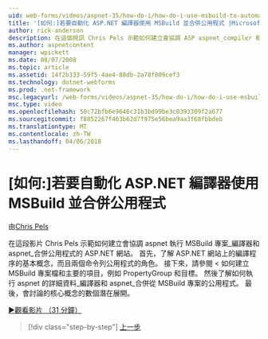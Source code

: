 ```yaml
---
uid: web-forms/videos/aspnet-35/how-do-i/how-do-i-use-msbuild-to-automate-the-aspnet-compiler-and-merge-utilities
title: '[如何:]若要自動化 ASP.NET 編譯器使用 MSBuild 並合併公用程式 |Microsoft 文件'
author: rick-anderson
description: 在這個視訊 Chris Pels 示範如何建立會協調 ASP aspnet_compiler 和 aspnet_merge 公用程式執行的 MSBuild 專案...
ms.author: aspnetcontent
manager: wpickett
ms.date: 08/07/2008
ms.topic: article
ms.assetid: 14f2b333-59f5-4ae4-88db-2a78f809cef3
ms.technology: dotnet-webforms
ms.prod: .net-framework
msc.legacyurl: /web-forms/videos/aspnet-35/how-do-i/how-do-i-use-msbuild-to-automate-the-aspnet-compiler-and-merge-utilities
msc.type: video
ms.openlocfilehash: 50c72bfb6e9646c31b3bd99be3c0393309f2a677
ms.sourcegitcommit: f8852267f463b62d7f975e56bea9aa3f68fbbdeb
ms.translationtype: MT
ms.contentlocale: zh-TW
ms.lasthandoff: 04/06/2018
---
```

<a name="how-do-i-use-msbuild-to-automate-the-aspnet-compiler-and-merge-utilities"></a>[如何:]若要自動化 ASP.NET 編譯器使用 MSBuild 並合併公用程式
====================
由[Chris Pels](https://twitter.com/chrispels)

在這段影片 Chris Pels 示範如何建立會協調 aspnet 執行 MSBuild 專案\_編譯器和 aspnet\_合併公用程式的 ASP.NET 網站。 首先，了解 ASP.NET 網站上的編譯程序的基本概念，而且兩個命令列公用程式的角色。 接下來，請參閱 < 如何建立 MSBuild 專案檔和主要的項目，例如 PropertyGroup 和目標。 然後了解如何執行 aspnet 的詳細資料\_編譯器和 aspnet\_合併從 MSBuild 專案的公用程式。 最後，會討論的核心概念的數個潛在展開。

[&#9654;觀看影片 （31 分鐘）](https://channel9.msdn.com/Blogs/ASP-NET-Site-Videos/how-do-i-use-msbuild-to-automate-the-aspnet-compiler-and-merge-utilities)

> [!div class="step-by-step"]
> [上一步](how-do-i-serialize-a-graph-with-the-entity-framework.md)
